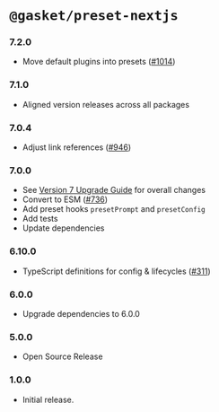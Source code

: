 # `@gasket/preset-nextjs`

### 7.2.0

- Move default plugins into presets ([#1014])

### 7.1.0

- Aligned version releases across all packages

### 7.0.4

- Adjust link references ([#946])

### 7.0.0

- See [Version 7 Upgrade Guide] for overall changes
- Convert to ESM ([#736])
- Add preset hooks `presetPrompt` and `presetConfig`
- Add tests
- Update dependencies

### 6.10.0

- TypeScript definitions for config & lifecycles ([#311])

### 6.0.0

- Upgrade dependencies to 6.0.0

### 5.0.0

- Open Source Release

### 1.0.0

- Initial release.


[Version 7 Upgrade Guide]: /docs/upgrade-to-7.md
[#311]: https://github.com/godaddy/gasket/pull/311
[#736]: https://github.com/godaddy/gasket/pull/736
[#762]: https://github.com/godaddy/gasket/pull/762
[#946]: https://github.com/godaddy/gasket/pull/946
[#1014]: https://github.com/godaddy/gasket/pull/1014
